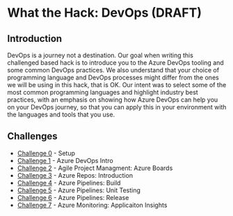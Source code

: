 # What the Hack: DevOps (DRAFT)

## Introduction

DevOps is a journey not a destination. Our goal when writing this challenged based hack is to introduce you to the Azure DevOps tooling and some common DevOps practices. We also understand that your choice of programming language and DevOps processes might differ from the ones we will be using in this hack, that is OK. Our intent was to select some of the most common programming languages and highlight industry best practices, with an emphasis on showing how Azure DevOps can help you on your DevOps journey, so that you can apply this in your environment with the languages and tools that you use.

## Challenges
 - [Challenge 0](./Student/Guides/challenge00.md) - Setup
 - [Challenge 1](./Student/Guides/challenge01.md) - Azure DevOps Intro
 - [Challenge 2](./Student/Guides/challenge02.md) - Agile Project Managment: Azure Boards
 - [Challenge 3](./Student/Guides/challenge03.md) - Azure Repos: Introduction
 - [Challenge 4](./Student/Guides/challenge04.md) - Azure Pipelines: Build
 - [Challenge 5](./Student/Guides/challenge05.md) - Azure Pipelines: Unit Testing
 - [Challenge 6](./Student/Guides/challenge06.md) - Azure Pipelines: Release
 - [Challenge 7](./Student/Guides/challenge07.md) - Azure Monitoring: Applicaiton Insights